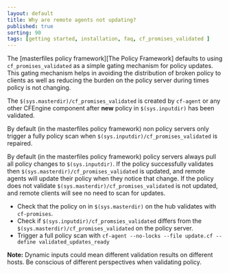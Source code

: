 ```yaml
---
layout: default
title: Why are remote agents not updating?
published: true
sorting: 90
tags: [getting started, installation, faq, cf_promises_validated ]
---
```


The [masterfiles policy framework][The Policy Framework] defaults to using
`cf_promises_validated` as a simple gating mechanism for policy updates. This
gating mechanism helps in avoiding the distribution of broken policy to clients
as well as reducing the burden on the policy server during times policy is not
changing.

The `$(sys.masterdir)/cf_promises_validated` is created by `cf-agent` or any
other CFEngine component after **new** policy in `$(sys.inputdir)` has been
validated.

By default (in the masterfiles policy framework) non policy servers only trigger
a fully policy scan when `$(sys.inputdir)/cf_promises_validated` is repaired.

By default (in the masterfiles policy framework) policy servers always pull all
policy changes to `$(sys.inputdir)`. If the policy successfully validates then
`$(sys.masterdir)/cf_promises_validated` is updated, and remote agents will
update their policy when they notice that change. If the policy does not
validate `$(sys.masterdir)/cf_promises_validated` is not updated, and remote
clients will see no need to scan for updates.

* Check that the policy on in `$(sys.masterdir)` on the hub validates with
  `cf-promises`.
* Check if `$(sys.inputdir)/cf_promsies_validated` differs from the
  `$(sys.masterdir)/cf_promises_validated` on the policy server.
* Trigger a full policy scan with `cf-agent --no-locks --file update.cf --define
  validated_updates_ready`

**Note:** Dynamic inputs could mean different validation results on different
hosts. Be conscious of different perspectives when validating policy.
